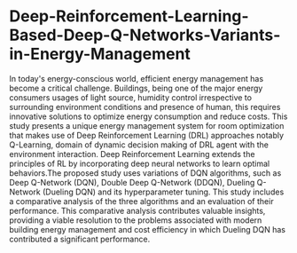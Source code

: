 # Deep-Reinforcement-Learning-Based-Deep-Q-Networks-Variants-in-Energy-Management

In today's energy-conscious world, efficient energy management has become a critical challenge. Buildings, being one of the major energy consumers usages of light source, humidity control irrespective to surrounding environment conditions and presence of human, this requires innovative solutions to optimize energy consumption and reduce costs. This study presents a unique energy management system for room optimization that makes use of Deep Reinforcement Learning (DRL) approaches notably Q-Learning, domain of dynamic decision making of DRL agent with the environment interaction. Deep Reinforcement Learning extends the principles of RL by incorporating deep neural networks to learn optimal behaviors.The proposed study uses variations of DQN algorithms, such as Deep Q-Network (DQN), Double Deep Q-Network (DDQN), Dueling Q-Network (Dueling DQN) and its hyperparameter tuning. This study includes a comparative analysis of the three algorithms and an evaluation of their performance. This comparative analysis contributes valuable insights, providing a viable resolution to the problems associated with modern building energy management and cost efficiency in which Dueling DQN has contributed a significant performance.
